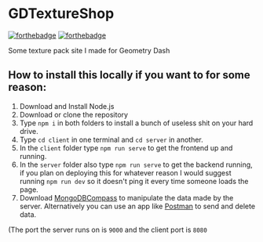 # GDTextureShop

[![forthebadge](https://forthebadge.com/images/badges/made-with-javascript.svg)](https://forthebadge.com)
[![forthebadge](https://forthebadge.com/images/badges/mom-made-pizza-rolls.svg)](https://forthebadge.com)

Some texture pack site I made for Geometry Dash

## How to install this locally if you want to for some reason:

1) Download and Install Node.js
2) Download or clone the repository
3) Type `npm i` in both folders to install a bunch of useless shit on your hard drive.
4) Type `cd client` in one terminal and `cd server` in another.
5) In the `client` folder type `npm run serve` to get the frontend up and running.
6) In the `server` folder also type `npm run serve` to get the backend running, if you plan on deploying this for whatever reason I would suggest running `npm run dev` so it doesn't ping it every time someone loads the page.
7) Download [MongoDBCompass](https://www.mongodb.com/products/compass) to manipulate the data made by the server. Alternatively you can use an app like [Postman](https://www.postman.com/) to send and delete data.

(The port the server runs on is `9000` and the client port is `8080`
